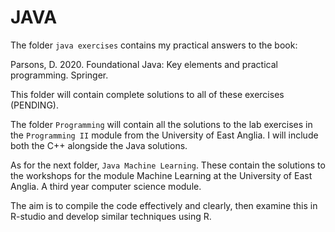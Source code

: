 # JAVA

The folder `java exercises` contains my practical answers to the book:

Parsons, D. 2020. Foundational Java: Key elements and practical programming. Springer.

This folder will contain complete solutions to all of these exercises (PENDING). 

The folder `Programming` will contain all the solutions to the lab exercises in the `Programming II` module from the University of East Anglia. I will include both the C++ alongside the Java solutions.

As for the next folder, `Java Machine Learning`. These contain the solutions to the workshops for the
module Machine Learning at the University of East Anglia. A third year computer science module.

The aim is to compile the code effectively and clearly, then examine this in R-studio and develop similar techniques using R.
